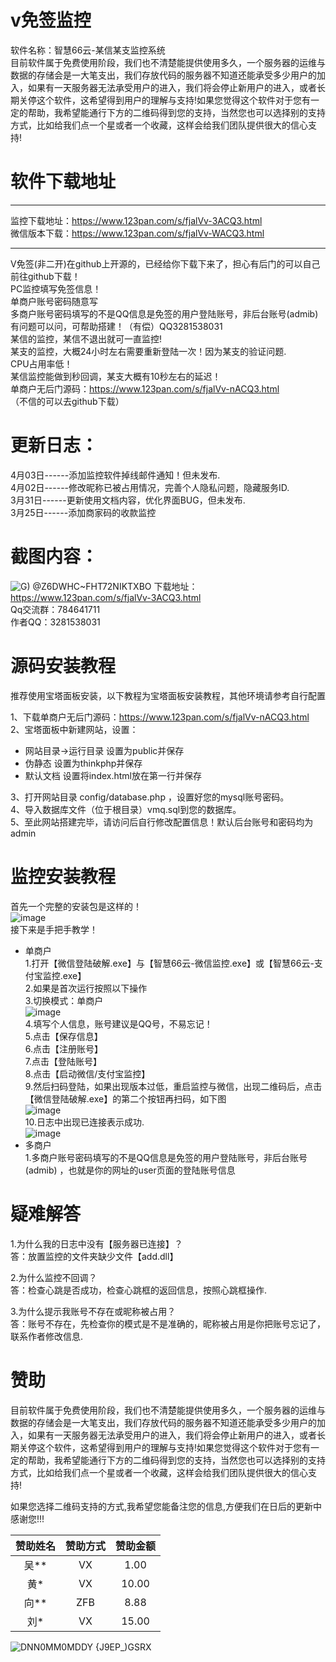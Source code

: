 # v免签监控
软件名称：智慧66云-某信某支监控系统  
目前软件属于免费使用阶段，我们也不清楚能提供使用多久，一个服务器的运维与数据的存储会是一大笔支出，我们存放代码的服务器不知道还能承受多少用户的加入，如果有一天服务器无法承受用户的进入，我们将会停止新用户的进入，或者长期关停这个软件，这希望得到用户的理解与支持!如果您觉得这个软件对于您有一定的帮助，我希望能通行下方的二维码得到您的支持，当然您也可以选择别的支持方式，比如给我们点一个星或者一个收藏，这样会给我们团队提供很大的信心支持!  
# 软件下载地址
***  
监控下载地址：https://www.123pan.com/s/fjalVv-3ACQ3.html  
微信版本下载：https://www.123pan.com/s/fjalVv-WACQ3.html  
***  


V免签(非二开)在github上开源的，已经给你下载下来了，担心有后门的可以自己前往github下载！  
PC监控填写免签信息！  
单商户账号密码随意写  
多商户账号密码填写的不是QQ信息是免签的用户登陆账号，非后台账号(admib)  
有问题可以问，可帮助搭建！（有偿）QQ3281538031  
某信的监控，某信不退出就可一直监控!  
某支的监控，大概24小时左右需要重新登陆一次！因为某支的验证问题.  
CPU占用率低！  
某信监控能做到秒回调，某支大概有10秒左右的延迟！  
单商户无后门源码：https://www.123pan.com/s/fjalVv-nACQ3.html  
（不信的可以去github下载）

# 更新日志：
4月03日------添加监控软件掉线邮件通知！但未发布.  
4月02日------修改昵称已被占用情况，完善个人隐私问题，隐藏服务ID.  
3月31日------更新使用文档内容，优化界面BUG，但未发布.  
3月25日------添加商家码的收款监控  

# 截图内容：
![G) @Z6DWHC~FHT72NIKTXBO](https://user-images.githubusercontent.com/62324707/226256325-8815adaa-65c1-4793-b644-280e7131bba8.png)
下载地址：https://www.123pan.com/s/fjalVv-3ACQ3.html  
Qq交流群：784641711  
作者QQ：3281538031  

# 源码安装教程
推荐使用宝塔面板安装，以下教程为宝塔面板安装教程，其他环境请参考自行配置

1、下载单商户无后门源码：https://www.123pan.com/s/fjalVv-nACQ3.html   
2、宝塔面板中新建网站，设置：  
 + 网站目录->运行目录 设置为public并保存
 + 伪静态 设置为thinkphp并保存
 + 默认文档 设置将index.html放在第一行并保存  
 
3、打开网站目录 config/database.php ，设置好您的mysql账号密码。    
4、导入数据库文件（位于根目录）vmq.sql到您的数据库。  
5、至此网站搭建完毕，请访问后自行修改配置信息！默认后台账号和密码均为admin   

# 监控安装教程
首先一个完整的安装包是这样的！  
![image](https://user-images.githubusercontent.com/62324707/229336836-685487b1-ccbb-45ce-a5cd-528d252dc635.png)  
接下来是手把手教学！  
+ 单商户  
1.打开【微信登陆破解.exe】与【智慧66云-微信监控.exe】或【智慧66云-支付宝监控.exe】  
2.如果是首次运行按照以下操作  
3.切换模式：单商户  
![image](https://user-images.githubusercontent.com/62324707/229337107-a67cd649-c3d2-4ef6-a03e-e329b5e221fb.png)  
4.填写个人信息，账号建议是QQ号，不易忘记！    
5.点击【保存信息】  
6.点击【注册账号】  
7.点击【登陆账号】  
8.点击【启动微信/支付宝监控】  
9.然后扫码登陆，如果出现版本过低，重启监控与微信，出现二维码后，点击【微信登陆破解.exe】的第二个按钮再扫码，如下图   
![image](https://user-images.githubusercontent.com/62324707/229337323-f2a80bdb-8f44-4a75-9cd9-eacadd91084d.png)    
10.日志中出现已连接表示成功.  
![image](https://user-images.githubusercontent.com/62324707/229337355-9fcd6196-42cb-4516-8f81-e730a7fa62ae.png)  
+ 多商户  
1.多商户账号密码填写的不是QQ信息是免签的用户登陆账号，非后台账号(admib)  ，也就是你的网址的user页面的登陆账号信息  
# 疑难解答  
1.为什么我的日志中没有【服务器已连接】？  
答：放置监控的文件夹缺少文件【add.dll】 

2.为什么监控不回调？  
答：检查心跳是否成功，检查心跳框的返回信息，按照心跳框操作.  

3.为什么提示我账号不存在或昵称被占用？  
答：账号不存在，先检查你的模式是不是准确的，昵称被占用是你把账号忘记了，联系作者修改信息.  

# 赞助      
目前软件属于免费使用阶段，我们也不清楚能提供使用多久，一个服务器的运维与数据的存储会是一大笔支出，我们存放代码的服务器不知道还能承受多少用户的加入，如果有一天服务器无法承受用户的进入，我们将会停止新用户的进入，或者长期关停这个软件，这希望得到用户的理解与支持!如果您觉得这个软件对于您有一定的帮助，我希望能通行下方的二维码得到您的支持，当然您也可以选择别的支持方式，比如给我们点一个星或者一个收藏，这样会给我们团队提供很大的信心支持!  

如果您选择二维码支持的方式,我希望您能备注您的信息,方便我们在日后的更新中感谢您!!!  

|赞助姓名|赞助方式|赞助金额 | 
|:------:|:------:|:------:|  
|吴**    |VX      |1.00    |
|黄*     |VX      |10.00   |
|向**    |ZFB     |8.88    |
|刘*     |VX      |15.00   |  

![DNN0MM0MDDY {J9EP_)GSRX](https://user-images.githubusercontent.com/62324707/229338464-6f46d251-ab52-4dff-bd58-087e1695cf62.png)
